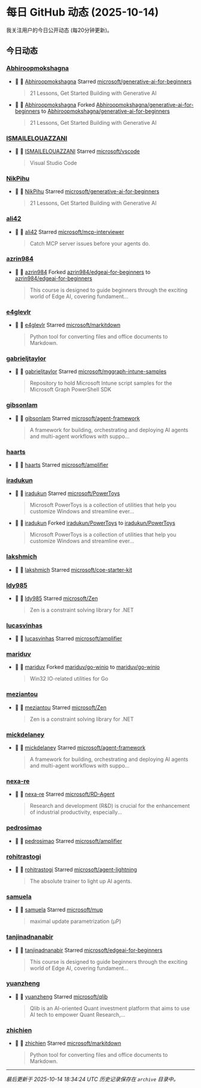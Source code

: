 # 每日 GitHub 动态 (2025-10-14)

我关注用户的今日公开动态 (每20分钟更新)。

## 今日动态

### [Abhiroopmokshagna](https://github.com/Abhiroopmokshagna)
- 🌟 👤 [Abhiroopmokshagna](https://github.com/Abhiroopmokshagna) Starred [microsoft/generative-ai-for-beginners](https://github.com/microsoft/generative-ai-for-beginners)
  > 21 Lessons, Get Started Building with Generative AI 
- 🍴 👤 [Abhiroopmokshagna](https://github.com/Abhiroopmokshagna) Forked [Abhiroopmokshagna/generative-ai-for-beginners](https://github.com/Abhiroopmokshagna/generative-ai-for-beginners) to [Abhiroopmokshagna/generative-ai-for-beginners](https://github.com/Abhiroopmokshagna/generative-ai-for-beginners)
  > 21 Lessons, Get Started Building with Generative AI 

### [ISMAILELOUAZZANI](https://github.com/ISMAILELOUAZZANI)
- 🌟 👤 [ISMAILELOUAZZANI](https://github.com/ISMAILELOUAZZANI) Starred [microsoft/vscode](https://github.com/microsoft/vscode)
  > Visual Studio Code

### [NikPihu](https://github.com/NikPihu)
- 🌟 👤 [NikPihu](https://github.com/NikPihu) Starred [microsoft/generative-ai-for-beginners](https://github.com/microsoft/generative-ai-for-beginners)
  > 21 Lessons, Get Started Building with Generative AI 

### [ali42](https://github.com/ali42)
- 🌟 👤 [ali42](https://github.com/ali42) Starred [microsoft/mcp-interviewer](https://github.com/microsoft/mcp-interviewer)
  > Catch MCP server issues before your agents do.

### [azrin984](https://github.com/azrin984)
- 🍴 👤 [azrin984](https://github.com/azrin984) Forked [azrin984/edgeai-for-beginners](https://github.com/azrin984/edgeai-for-beginners) to [azrin984/edgeai-for-beginners](https://github.com/azrin984/edgeai-for-beginners)
  > This course is designed to guide beginners through the exciting world of Edge AI, covering fundament...

### [e4glevlr](https://github.com/e4glevlr)
- 🌟 👤 [e4glevlr](https://github.com/e4glevlr) Starred [microsoft/markitdown](https://github.com/microsoft/markitdown)
  > Python tool for converting files and office documents to Markdown.

### [gabrieljtaylor](https://github.com/gabrieljtaylor)
- 🌟 👤 [gabrieljtaylor](https://github.com/gabrieljtaylor) Starred [microsoft/mggraph-intune-samples](https://github.com/microsoft/mggraph-intune-samples)
  > Repository to hold Microsoft Intune script samples for the Microsoft Graph PowerShell SDK

### [gibsonlam](https://github.com/gibsonlam)
- 🌟 👤 [gibsonlam](https://github.com/gibsonlam) Starred [microsoft/agent-framework](https://github.com/microsoft/agent-framework)
  > A framework for building, orchestrating and deploying AI agents and multi-agent workflows with suppo...

### [haarts](https://github.com/haarts)
- 🌟 👤 [haarts](https://github.com/haarts) Starred [microsoft/amplifier](https://github.com/microsoft/amplifier)

### [iradukun](https://github.com/iradukun)
- 🌟 👤 [iradukun](https://github.com/iradukun) Starred [microsoft/PowerToys](https://github.com/microsoft/PowerToys)
  > Microsoft PowerToys is a collection of utilities that help you customize Windows and streamline ever...
- 🍴 👤 [iradukun](https://github.com/iradukun) Forked [iradukun/PowerToys](https://github.com/iradukun/PowerToys) to [iradukun/PowerToys](https://github.com/iradukun/PowerToys)
  > Microsoft PowerToys is a collection of utilities that help you customize Windows and streamline ever...

### [lakshmich](https://github.com/lakshmich)
- 🌟 👤 [lakshmich](https://github.com/lakshmich) Starred [microsoft/coe-starter-kit](https://github.com/microsoft/coe-starter-kit)

### [ldy985](https://github.com/ldy985)
- 🌟 👤 [ldy985](https://github.com/ldy985) Starred [microsoft/Zen](https://github.com/microsoft/Zen)
  > Zen is a constraint solving library for .NET

### [lucasvinhas](https://github.com/lucasvinhas)
- 🌟 👤 [lucasvinhas](https://github.com/lucasvinhas) Starred [microsoft/amplifier](https://github.com/microsoft/amplifier)

### [mariduv](https://github.com/mariduv)
- 🍴 👤 [mariduv](https://github.com/mariduv) Forked [mariduv/go-winio](https://github.com/mariduv/go-winio) to [mariduv/go-winio](https://github.com/mariduv/go-winio)
  > Win32 IO-related utilities for Go

### [meziantou](https://github.com/meziantou)
- 🌟 👤 [meziantou](https://github.com/meziantou) Starred [microsoft/Zen](https://github.com/microsoft/Zen)
  > Zen is a constraint solving library for .NET

### [mickdelaney](https://github.com/mickdelaney)
- 🌟 👤 [mickdelaney](https://github.com/mickdelaney) Starred [microsoft/agent-framework](https://github.com/microsoft/agent-framework)
  > A framework for building, orchestrating and deploying AI agents and multi-agent workflows with suppo...

### [nexa-re](https://github.com/nexa-re)
- 🌟 👤 [nexa-re](https://github.com/nexa-re) Starred [microsoft/RD-Agent](https://github.com/microsoft/RD-Agent)
  > Research and development (R&D) is crucial for the enhancement of industrial productivity, especially...

### [pedrosimao](https://github.com/pedrosimao)
- 🌟 👤 [pedrosimao](https://github.com/pedrosimao) Starred [microsoft/amplifier](https://github.com/microsoft/amplifier)

### [rohitrastogi](https://github.com/rohitrastogi)
- 🌟 👤 [rohitrastogi](https://github.com/rohitrastogi) Starred [microsoft/agent-lightning](https://github.com/microsoft/agent-lightning)
  > The absolute trainer to light up AI agents.

### [samuela](https://github.com/samuela)
- 🌟 👤 [samuela](https://github.com/samuela) Starred [microsoft/mup](https://github.com/microsoft/mup)
  > maximal update parametrization (µP)

### [tanjinadnanabir](https://github.com/tanjinadnanabir)
- 🌟 👤 [tanjinadnanabir](https://github.com/tanjinadnanabir) Starred [microsoft/edgeai-for-beginners](https://github.com/microsoft/edgeai-for-beginners)
  > This course is designed to guide beginners through the exciting world of Edge AI, covering fundament...

### [yuanzheng](https://github.com/yuanzheng)
- 🌟 👤 [yuanzheng](https://github.com/yuanzheng) Starred [microsoft/qlib](https://github.com/microsoft/qlib)
  > Qlib is an AI-oriented Quant investment platform that aims to use AI tech to empower Quant Research,...

### [zhichien](https://github.com/zhichien)
- 🌟 👤 [zhichien](https://github.com/zhichien) Starred [microsoft/markitdown](https://github.com/microsoft/markitdown)
  > Python tool for converting files and office documents to Markdown.


---
*最后更新于 2025-10-14 18:34:24 UTC*
*历史记录保存在 `archive` 目录中。*
